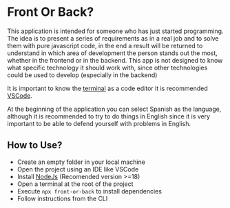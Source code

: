 # Front Or Back?
This application is intended for someone who has just started programming. The idea is to present a series of requirements as in a real job and to solve them with pure javascript code, in the end a result will be returned to understand in which area of ​​development the person stands out the most, whether in the frontend or in the backend.
This app is not designed to know what specific technology it should work with, since other technologies could be used to develop (especially in the backend)

It is important to know the [terminal](https://code.visualstudio.com/docs/terminal/basics) as a code editor it is recommended [VSCode](https://code.visualstudio.com/download).

At the beginning of the application you can select Spanish as the language, although it is recommended to try to do things in English since it is very important to be able to defend yourself with problems in English.
## How to Use?
- Create an empty folder in your local machine
- Open the project using an IDE like VSCode
- Install [NodeJs](https://nodejs.org/) (Recomended version >=18)
- Open a terminal at the root of the project
- Execute `npx front-or-back` to install dependencies
- Follow instructions from the CLI